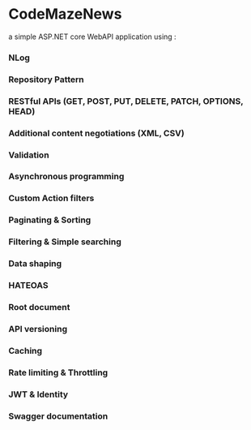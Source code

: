 # CodeMazeNews
a simple ASP.NET core WebAPI application using :
### NLog
### Repository Pattern
### RESTful APIs (GET, POST, PUT, DELETE, PATCH, OPTIONS, HEAD)
### Additional content negotiations (XML, CSV)
### Validation
### Asynchronous programming
### Custom Action filters
### Paginating & Sorting
### Filtering & Simple searching
### Data shaping
### HATEOAS
### Root document
### API versioning
### Caching
### Rate limiting & Throttling
### JWT & Identity
### Swagger documentation
